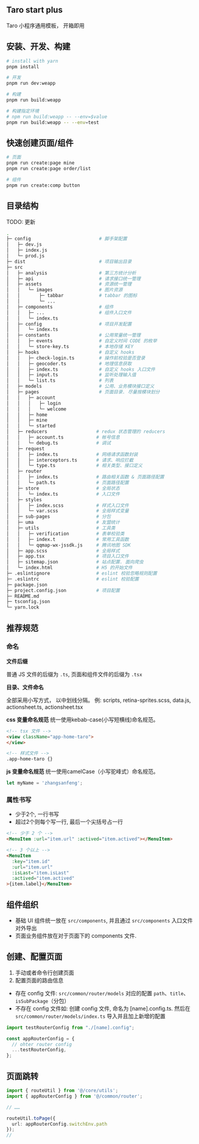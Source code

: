 ## Taro start plus
Taro 小程序通用模板， 开箱即用


## 安装、开发、构建

```bash
# install with yarn
pnpm install

# 开发
pnpm run dev:weapp

# 构建
pnpm run build:weapp

# 构建指定环境
# npm run build:weapp -- --env=$value
pnpm run build:weapp -- --env=test
```

## 快速创建页面/组件
```bash
# 页面
pnpm run create:page mine
pnpm run create:page order/list

# 组件
pnpm run create:comp button
```


## 目录结构 
TODO: 更新
```bash
.
├─ config                         # 脚手架配置
│   ├─ dev.js
│   ├─ index.js
│   └─ prod.js
├─ dist                           # 项目输出目录
├─ src
│   ├─ analysis                   # 第三方统计分析
│   ├─ api                        # 请求接口统一管理
│   ├─ assets                     # 资源统一管理
│   │   └─ images                 # 图片资源
│   │       ├─ tabbar             # tabbar 的图标
│   │       └─ ...
│   ├─ components                 # 组件
│   │   ├─ ...                    # 组件入口文件
│   │   └─ index.ts
│   ├─ config                     # 项目开发配置
│   │   └─ index.ts
│   ├─ constants                  # 公用常量统一管理
│   │   ├─ events                 # 自定义时间 CODE 的枚举
│   │   └─ store-key.ts           # 本地存储 KEY
│   ├─ hooks                      # 自定义 hooks
│   │   ├─ check-login.ts         # 操作前校验是否登录
│   │   ├─ geocoder.ts            # 地理信息获取
│   │   ├─ index.ts               # 自定义 hooks 入口文件
│   │   ├─ input.ts               # 监听处理输入值
│   │   └─ list.ts                # 列表
│   ├─ models                     # 公用、业务模块接口定义
│   ├─ pages                      # 页面目录. 尽量按模块划分
│   │   ├─ account
│   │   │   ├─ login
│   │   │   └─ welcome
│   │   ├─ home
│   │   ├─ mine
│   │   └─ started
│   ├─ reducers                  # redux 状态管理的 reducers
│   │   ├─ account.ts            # 帐号信息
│   │   └─ debug.ts              # 调试
│   ├─ request
│   │   ├─ index.ts              # 网络请求函数封装
│   │   ├─ interceptors.ts       # 请求、响应拦截
│   │   └─ type.ts               # 相关类型、接口定义
│   ├─ router
│   │   ├─ index.ts              # 路由相关函数 & 页面路径配置
│   │   └─ path.ts               # 页面路径配置
│   ├─ store                     # 全局状态
│   │   └─ index.ts              # 入口文件
│   ├─ styles
│   │   ├─ index.scss            # 样式入口文件
│   │   └─ var.scss              # 全局样式变量
│   ├─ sub-pages                 # 分包
│   ├─ uma                       # 友盟统计
│   ├─ utils                     # 工具类
│   │   ├─ verification          # 表单校验类
│   │   ├─ index.t               # 常用工具函数
│   │   └─ qqmap-wx-jssdk.js     # 腾讯地图 SDK
│   ├─ app.scss                  # 全局样式
│   ├─ app.tsx                   # 项目入口文件
│   ├─ sitemap.json              # 站点配置. 面向爬虫
│   └─ index.html                # H5 的开始文件
├─ .eslintignore                 # eslint 校验忽略规则配置
├─ .eslintrc                     # eslint 校验配置
├─ package.json
├─ project.config.json           # 项目配置
├─ README.md
├─ tsconfig.json
└─ yarn.lock
```


## 推荐规范

### 命名

**文件后缀**

普通 JS 文件的后缀为 `.ts`, 页面和组件文件的后缀为 `.tsx` 

**目录、文件命名**

全部采用小写方式， 以中划线分隔。
例: scripts, retina-sprites.scss, data.js, actionsheet.ts, actionsheet.tsx


**css 变量命名规范**
统一使用kebab-case(小写短横线)命名规范。

```html
<!-- tsx 文件 -->
<view className="app-home-taro">
</view>

<!-- 样式文件 -->
.app-home-taro {}
```

**js 变量命名规范**
统一使用camelCase（小写驼峰式）命名规范。

```js
let myName = 'zhangsanfeng';
```

### 属性书写
- 少于2个, 一行书写
- 超过2个则每个写一行, 最后一个尖括号占一行
 
```html
<!-- 少于 2 个 -->
<MenuItem :url="item.url" :actived="item.actived"></MenuItem>

<!-- 3 个以上 -->
<MenuItem
  :key="item.id"
  :url="item.url"
  :isLast="item.isLast"
  :actived="item.actived"
>{item.label}</MenuItem>
```


## 组件组织

- 基础 UI 组件统一放在 `src/components`, 并且通过 `src/components` 入口文件对外导出
- 页面业务组件放在对于页面下的 components 文件.


## 创建、配置页面
1. 手动或者命令行创建页面
2. 配置页面的路由信息
  - 存在 config 文件: `src/common/router/models` 对应的配置 `path`、`title`、`isSubPackage`（分包）
  - 不存在 config 文件如: 创建 config 文件, 命名为 [name].config.ts. 然后在 `src/common/router/models/index.ts` 导入并且加上新增的配置

  ```ts
  import testRouterConfig from "./[name].config";

  const appRouterConfig = {
    // ohter router config
    ...testRouterConfig,
  };

  ```

## 页面跳转
```ts
import { routeUtil } from '@/core/utils';
import { appRouterConfig } from '@/common/router';

// ……

routeUtil.toPage({
  url: appRouterConfig.switchEnv.path
});
//

```


